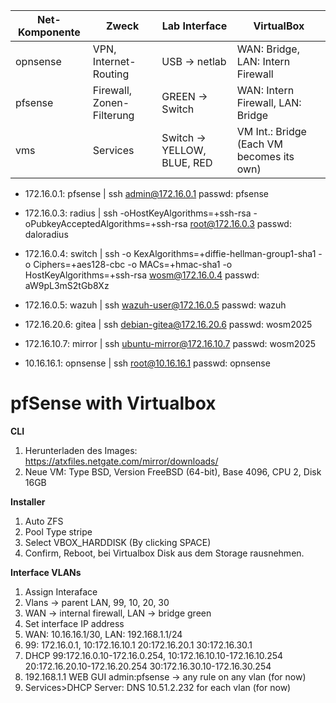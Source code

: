 

| Net-Komponente | Zweck                          | Lab Interface               | VirtualBox                                |
| -------------- | ------------------------------ | --------------------------- | ----------------------------------------- |
| opnsense       | VPN, Internet-Routing          | USB -> netlab               | WAN: Bridge, LAN: Intern Firewall         |
| pfsense        | Firewall, Zonen-Filterung      | GREEN -> Switch             | WAN: Intern Firewall, LAN: Bridge         |
| vms            | Services                       | Switch -> YELLOW, BLUE, RED | VM Int.: Bridge (Each VM becomes its own) |



- 172.16.0.1: pfsense | ssh admin@172.16.0.1 passwd: pfsense
- 172.16.0.3: radius | ssh -oHostKeyAlgorithms=+ssh-rsa -oPubkeyAcceptedAlgorithms=+ssh-rsa root@172.16.0.3 passwd: daloradius
- 172.16.0.4: switch | ssh -o KexAlgorithms=+diffie-hellman-group1-sha1 -o Ciphers=+aes128-cbc -o MACs=+hmac-sha1 -o HostKeyAlgorithms=+ssh-rsa wosm@172.16.0.4 passwd: aW9pL3mS2tGb8Xz
- 172.16.0.5: wazuh | ssh wazuh-user@172.16.0.5 passwd: wazuh
- 172.16.20.6: gitea | ssh debian-gitea@172.16.20.6 passwd: wosm2025
- 172.16.10.7: mirror | ssh ubuntu-mirror@172.16.10.7 passwd: wosm2025

- 10.16.16.1: opnsense | ssh root@10.16.16.1 passwd: opnsense

# pfSense with Virtualbox

**CLI**

1. Herunterladen des Images: https://atxfiles.netgate.com/mirror/downloads/ 
2. Neue VM: Type BSD, Version FreeBSD (64-bit), Base 4096, CPU 2, Disk 16GB

**Installer**

1. Auto ZFS
2. Pool Type stripe
3. Select VBOX_HARDDISK (By clicking SPACE)
4. Confirm, Reboot, bei Virtualbox Disk aus dem Storage rausnehmen.

**Interface VLANs**

1. Assign Interaface
2. Vlans -> parent LAN, 99, 10, 20, 30
3. WAN -> internal firewall, LAN -> bridge green
4. Set interface IP address
5. WAN: 10.16.16.1/30, LAN: 192.168.1.1/24
6. 99: 172.16.0.1, 10:172.16.10.1 20:172.16.20.1 30:172.16.30.1
7. DHCP 99:172.16.0.10-172.16.0.254, 10:172.16.10.10-172.16.10.254 20:172.16.20.10-172.16.20.254 30:172.16.30.10-172.16.30.254
8. 192.168.1.1 WEB GUI admin:pfsense -> any rule on any vlan (for now)
9. Services>DHCP Server: DNS 10.51.2.232 for each vlan (for now)